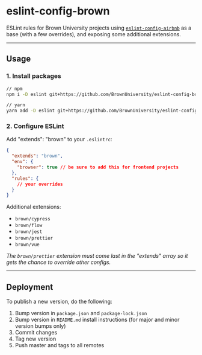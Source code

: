 # eslint-config-brown

ESLint rules for Brown University projects using [`eslint-config-airbnb`](https://github.com/airbnb/javascript/tree/master/packages/eslint-config-airbnb) as a base (with a few overrides), and exposing some additional extensions.

---

## Usage

### 1. Install packages

```sh
// npm
npm i -D eslint git+https://github.com/BrownUniversity/eslint-config-brown.git#^0.17.0

// yarn
yarn add -D eslint git+https://github.com/BrownUniversity/eslint-config-brown.git#^0.17.0
```

### 2. Configure ESLint

Add "extends": "brown" to your `.eslintrc`:

```json
{
  "extends": "brown",
  "env": {
    "browser": true // be sure to add this for frontend projects
  },
  "rules": {
    // your overrides
  }
}
```

Additional extensions:

- `brown/cypress`
- `brown/flow`
- `brown/jest`
- `brown/prettier`
- `brown/vue`

_The `brown/prettier` extension must come last in the "extends" array so it gets the chance to override other configs._

---

## Deployment

To publish a new version, do the following:

1. Bump version in `package.json` and `package-lock.json`
2. Bump version in `README.md` install instructions (for major and minor version bumps only)
3. Commit changes
4. Tag new version
5. Push master and tags to all remotes
